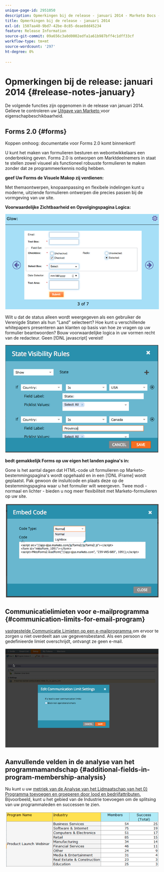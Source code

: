 ```yaml
---
unique-page-id: 2951050
description: Opmerkingen bij de release - januari 2014 - Marketo Docs - Productdocumentatie
title: Opmerkingen bij de release - januari 2014
exl-id: 1507aa40-9bd7-42be-8c85-deae8dd45234
feature: Release Information
source-git-commit: 09a656c3a0d0002edfa1a61b987bff4c1dff33cf
workflow-type: tm+mt
source-wordcount: '297'
ht-degree: 0%

---
```


# Opmerkingen bij de release: januari 2014 {#release-notes-january}

De volgende functies zijn opgenomen in de release van januari 2014. Gelieve te controleren uw [ Uitgave van Marketo ](https://www.marketo.com/pricing/) voor eigenschapbeschikbaarheid.

## Forms 2.0 {#forms}

Koppen omhoog: documentatie voor Forms 2.0 komt binnenkort!

U kunt het maken van formulieren besturen en webontwikkelaars een onderbreking geven. Forms 2.0 is ontworpen om Marktdeelnemers in staat te stellen zowel visueel als functioneel robuuste formulieren te maken zonder dat ze programmeerkennis nodig hebben.

**geef Uw Forms de Visuele Makop zij verdienen:**

Met themaontwerpen, knopaanpassing en flexibele indelingen kunt u moderne, uitziende formulieren ontwerpen die precies passen bij de vormgeving van uw site.

**Voorwaardelijke Zichtbaarheid en Opvolgingspagina Logica:**

![](assets/image2014-9-22-10-3a30-3a52.png)

Wilt u dat de status alleen wordt weergegeven als een gebruiker de Verenigde Staten als hun &quot;Land&quot; selecteert? Hoe kunt u verschillende whitepapers presenteren aan klanten op basis van hoe ze vragen op uw formulier beantwoorden? Bouw voorwaardelijke logica in uw vormen recht van de redacteur. Geen [!DNL javascript] vereist!

![](assets/image2014-9-22-10-3a31-3a54.png)

**bedt gemakkelijk Forms op uw eigen het landen pagina&#39;s in:**

Gone is het aantal dagen dat HTML-code uit formulieren op Marketo-bestemmingspagina&#39;s wordt opgehaald en in een [!DNL iFrame] wordt geplaatst. Pak gewoon de insluitcode en plaats deze op de bestemmingspagina waar u het formulier wilt weergeven. Twee modi - normaal en lichter - bieden u nog meer flexibiliteit met Marketo-formulieren op uw site.

![](assets/image2014-9-22-10-3a38-3a2.png)

## Communicatielimieten voor e-mailprogramma {#communication-limits-for-email-program}

[ vastgestelde Communicatie Limieten op een e-mailprogramma ](/help/marketo/product-docs/email-marketing/email-programs/email-program-actions/enable-disable-communication-limits-in-an-email-program.md) om ervoor te zorgen u niet overdeelt aan uw gegevensbestand. Als een persoon de gedefinieerde limiet overschrijdt, ontvangt ze geen e-mail.

![](assets/image2014-9-22-10-3a38-3a31.png)

## Aanvullende velden in de analyse van het programmamandschap {#additional-fields-in-program-membership-analysis}

Nu kunt u uw [ metriek van de Analyse van het Lidmaatschap van het 0&rbrace; Programma toevoegen en groeperen door lood en bedrijfattributen. ](/help/marketo/product-docs/reporting/revenue-cycle-analytics/program-analytics/build-a-program-membership-analysis-report-that-lists-leads.md) Bijvoorbeeld, kunt u het gebied van de Industrie toevoegen om de splitsing van uw programmaleden en successen te zien.

![](assets/image2014-9-22-10-3a39-3a1.png)
